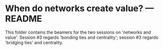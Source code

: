 # When do networks create value? — README

This folder contains the beamers for the two sessions on 'networks and value'.
Session #3 regards 'bonding ties and centrality'; session #3 regards 'bridging
ties' and centrality.
